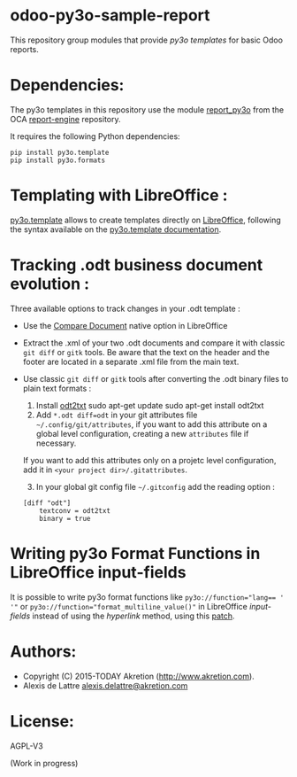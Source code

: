 # odoo-py3o-sample-report

This repository group modules that provide *py3o templates* for basic Odoo reports.

Dependencies:
=============
The py3o templates in this repository use the module [report_py3o](https://github.com/OCA/reporting-engine/tree/10.0/report_py3o) from the OCA [report-engine](https://github.com/OCA/reporting-engine) repository.

It requires the following Python dependencies:
````
pip install py3o.template
pip install py3o.formats
````
Templating with LibreOffice :
=============
[py3o.template](https://bitbucket.org/faide/py3o.template/overview) allows to create templates directly on [LibreOffice](http://www.libreoffice.org/), following the syntax available on the [py3o.template documentation](http://py3otemplate.readthedocs.io/en/latest/templating.html).


Tracking .odt business document evolution :
=============
Three available options to track changes in your .odt template :

* Use the [Compare Document](https://help.libreoffice.org/Common/Compare_Document) native option in LibreOffice
* Extract the .xml of your two .odt documents and compare it with classic `git diff` or `gitk` tools. Be aware that the text on the header and the footer are located in a separate .xml file from the main text.
* Use classic `git diff` or `gitk` tools after converting the .odt binary files to plain text formats :
  1. Install [odt2txt](https://github.com/dstosberg/odt2txt)
      sudo apt-get update
      sudo apt-get install odt2txt
  2. Add `*.odt diff=odt` in your git attributes file `~/.config/git/attributes`, if you want to add this attribute on a global level configuration, creating a new `attributes` file if necessary.

  If you want to add this attributes only on a projetc level configuration, add it in `<your project dir>/.gitattributes`.

  3. In your global git config file `~/.gitconfig` add the reading option :
    ````
    [diff "odt"]
        textconv = odt2txt
        binary = true
    ````

Writing py3o Format Functions in LibreOffice input-fields
=============
It is possible to write py3o format functions like `py3o://function="lang== ' '"` or `py3o://function="format_multiline_value()"` in LibreOffice *input-fields* instead of using the *hyperlink* method, using this [patch](https://bitbucket.org/faide/py3o.template/pull-requests/32/allow-to-use-libreoffice-input-fields-for/diff).

Authors:
========
- Copyright (C) 2015-TODAY Akretion (http://www.akretion.com).
- Alexis de Lattre <alexis.delattre@akretion.com>

License:
========
AGPL-V3

(Work in progress)
